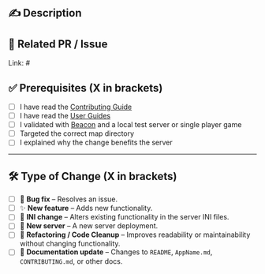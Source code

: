 <!--🛑 Changes to server INI files must be tested.  
PRs without prior testing will be closed. -->
## ✍️ Description  



## 🔗 Related PR / Issue  
Link: #


## ✅ Prerequisites  (**X** in brackets) 

- [ ] I have read the [Contributing Guide](https://github.com/USA-ROLEPLAY/Ark_Servers/blob/main/.github/CONTRIBUTING.md)
- [ ] I have read the [User Guides](https://github.com/USA-ROLEPLAY/Ark_Servers/blob/main/.github/CONTRIBUTOR_GUIDES/USER_GUIDES.md)
- [ ] I validated with [Beacon](https://usebeacon.app/) and a local test server or single player game
- [ ] Targeted the correct map directory
- [ ] I explained why the change benefits the server

---

## 🛠️ Type of Change (**X** in brackets)  

- [ ] 🐛 **Bug fix** – Resolves an issue.  
- [ ] ✨ **New feature** – Adds new functionality.  
- [ ] 💾 **INI change** – Alters existing functionality in the server INI files.  
- [ ] 🐋 **New server** – A new server deployment.
- [ ] 🔧 **Refactoring / Code Cleanup** – Improves readability or maintainability without changing functionality.  
- [ ] 📖 **Documentation update** – Changes to `README`, `AppName.md`, `CONTRIBUTING.md`, or other docs.